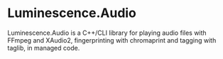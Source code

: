# Luminescence.Audio
Luminescence.Audio is a C++/CLI library for playing audio files with FFmpeg and XAudio2, fingerprinting with chromaprint and tagging with taglib, in managed code.
